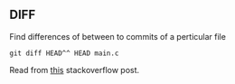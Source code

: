 DIFF
----

Find differences of between to commits of a perticular file

    git diff HEAD^^ HEAD main.c

Read from [this][1] stackoverflow post.

[1]: http://stackoverflow.com/questions/3338126/git-how-to-diff-the-same-file-between-two-different-commits-on-the-same-branch



